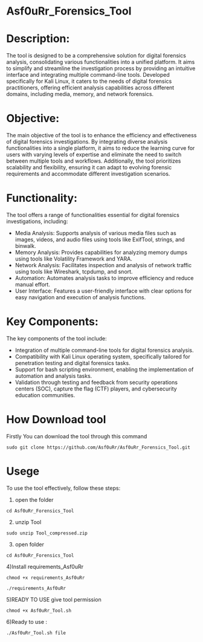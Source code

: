 # Asf0uRr_Forensics_Tool
# Description:
The tool is designed to be a comprehensive solution for digital forensics analysis, consolidating various functionalities into a unified platform. It aims to simplify and streamline the investigation process by providing an intuitive interface and integrating multiple command-line tools. Developed specifically for Kali Linux, it caters to the needs of digital forensics practitioners, offering efficient analysis capabilities across different domains, including media, memory, and network forensics.

# Objective:
The main objective of the tool is to enhance the efficiency and effectiveness of digital forensics investigations. By integrating diverse analysis functionalities into a single platform, it aims to reduce the learning curve for users with varying levels of expertise and eliminate the need to switch between multiple tools and workflows. Additionally, the tool prioritizes scalability and flexibility, ensuring it can adapt to evolving forensic requirements and accommodate different investigation scenarios.

# Functionality:
The tool offers a range of functionalities essential for digital forensics investigations, including:

* Media Analysis: Supports analysis of various media files such as images, videos, and audio files using tools like ExifTool, strings, and binwalk.
* Memory Analysis: Provides capabilities for analyzing memory dumps using tools like Volatility Framework and YARA.
* Network Analysis: Facilitates inspection and analysis of network traffic using tools like Wireshark, tcpdump, and snort.
* Automation: Automates analysis tasks to improve efficiency and reduce manual effort.
* User Interface: Features a user-friendly interface with clear options for easy navigation and execution of analysis functions.
# Key Components:
The key components of the tool include:

* Integration of multiple command-line tools for digital forensics analysis.
* Compatibility with Kali Linux operating system, specifically tailored for penetration testing and digital forensics tasks.
* Support for bash scripting environment, enabling the implementation of automation and analysis tasks.
* Validation through testing and feedback from security operations centers (SOC), capture the flag (CTF) players, and cybersecurity education communities.

# How Download tool 
Firstly
You can download the tool through this command
```shell
sudo git clone https://github.com/Asf0uRr/Asf0uRr_Forensics_Tool.git
```
# Usege
To use the tool effectively, follow these steps:
1) open the folder
 ```shell
cd Asf0uRr_Forensics_Tool 
```
2) unzip Tool
   
```shell
sudo unzip Tool_compressed.zip
```
3) open folder
 ```shell
cd Asf0uRr_Forensics_Tool 
```
4)Install requirements_Asf0uRr
 ```shell
chmod +x requirements_Asf0uRr
```
 ```shell
./requirements_Asf0uRr
```
5)READY TO USE 
give tool permission
 ```shell
chmod +x Asf0uRr_Tool.sh
```
6)Ready to use :
 ```shell
./Asf0uRr_Tool.sh file
```





# 

